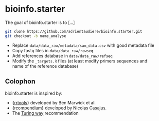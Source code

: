 # bioinfo.starter

<!-- badges: start -->

<!-- badges: end -->

The goal of bioinfo.starter is to [...]

```sh
git clone https://github.com/adrientaudiere/bioinfo.starter.git
git checkout -b name_analyse
```

- Replace `data/data_raw/metadata/sam_data.csv` with good metadata file
- Copy fastq files in `data/data_raw/rawseq`
- Add references database in `data/data_raw/refseq`
- Modify the `_targets.R` files (at least modify primers sequences and name of the reference database) 

## Colophon

bioinfo.starter is inspired by:
- {[rrtools]()} developed by Ben Marwick et al.
- {[rcompendium](https://frbcesab.github.io/rcompendium/)} developed by Nicolas Casajus.
- The [Turing way](https://the-turing-way.netlify.app/) recommendation

<!-- 

## Docker recipe

### For each new build

```sh
version_build=0.1.7
docker build -t adrienta/mycea_starter:$version_build -t adrienta/mycea_starter:latest --build-arg CACHE_DATE="$(date)" .

docker push adrienta/mycea_starter:$version_build --all-tags
```


#### Exemple avec projet XXXX

```sh
docker run --rm --env PROJECT="XXXX" -p 8787:8787 -e PASSWORD=221310 -e ROOT=TRUE -ti -v /media/adrien/homeMX3/kDrive/BIO_INFO/data_raw_mycea:/home/rstudio/data/data_raw:ro -v /home/adrien/Nextcloud/IdEst/Projets/BIOINFORMATIQUE/Mycea/Rendus_clients_RetD/ANALYSES_JANVIER_2024:/home/rstudio/data/  adrienta/mycea_starter:latest
```

```sh
mv Dossier_analyse ${PROJECT}
cd ${PROJECT}/

bash ${FOLDER}${PROJECT}/init.sh --sam_data ${FOLDER}/data/sam_data_pont_a_mousson.csv --name_folder $PROJECT  --raw_data ${FOLDER}/data/data_raw --min_reads_samp 0 --path_folder ${FOLDER} --path_params ${FOLDER}data/pont_a_mousson.yaml

Rscript run.R
```
-->

